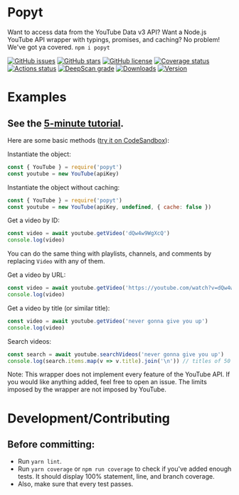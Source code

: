 # Popyt
Want to access data from the YouTube Data v3 API? Want a Node.js YouTube API wrapper with typings, promises, and caching? No problem! We've got ya covered. `npm i popyt`

[![GitHub issues](https://img.shields.io/github/issues/jasonhaxstuff/popyt.svg)](https://github.com/jasonhaxstuff/popyt/issues)
[![GitHub stars](https://img.shields.io/github/stars/jasonhaxstuff/popyt.svg)](https://github.com/jasonhaxstuff/popyt/stargazers)
[![GitHub license](https://img.shields.io/github/license/jasonhaxstuff/popyt.svg)](https://github.com/jasonhaxstuff/popyt/blob/master/LICENSE)
[![Coverage status](https://codecov.io/gh/brandonbothell/popyt/branch/master/graph/badge.svg?token=OAV13MIW6S)](https://codecov.io/gh/brandonbothell/popyt)
[![Actions status](https://github.com/jasonhaxstuff/popyt/workflows/Test/badge.svg)](https://github.com/jasonhaxstuff/popyt/actions)
[![DeepScan grade](https://deepscan.io/api/teams/21522/projects/24946/branches/772144/badge/grade.svg)](https://deepscan.io/dashboard#view=project&tid=21522&pid=24946&bid=772144)
[![Downloads](https://img.shields.io/npm/dt/popyt.svg)](https://www.npmjs.com/package/popyt)
[![Version](https://img.shields.io/npm/v/popyt.svg)](https://www.npmjs.com/package/popyt)

# Examples
## See the [5-minute tutorial](https://brandonbothell.github.io/popyt/docs/tutorial/intro).
Here are some basic methods ([try it on CodeSandbox](https://codesandbox.io/p/sandbox/fetch-videos-from-youtube-jmqlfq)):

Instantiate the object:

```js
const { YouTube } = require('popyt')
const youtube = new YouTube(apiKey)
```

Instantiate the object without caching:

```js
const { YouTube } = require('popyt')
const youtube = new YouTube(apiKey, undefined, { cache: false })
```

Get a video by ID:

```js
const video = await youtube.getVideo('dQw4w9WgXcQ')
console.log(video)
```

You can do the same thing with playlists, channels, and comments by replacing `Video` with any of them.  

Get a video by URL:

```js
const video = await youtube.getVideo('https://youtube.com/watch?v=dQw4w9WgXcQ')
console.log(video)
```

Get a video by title (or similar title):

```js
const video = await youtube.getVideo('never gonna give you up')
console.log(video)
```

Search videos:

```js
const search = await youtube.searchVideos('never gonna give you up')
console.log(search.items.map(v => v.title).join('\n')) // titles of 50 beautiful videos
```

Note: This wrapper does not implement every feature of the YouTube API. If you would like anything added, feel free to open an issue. The limits imposed by the wrapper are not imposed by YouTube.

# Development/Contributing
## Before committing:

* Run `yarn lint`.
* Run `yarn coverage` or `npm run coverage` to check if you've added enough tests. It should display 100% statement, line, and branch coverage.
* Also, make sure that every test passes.
